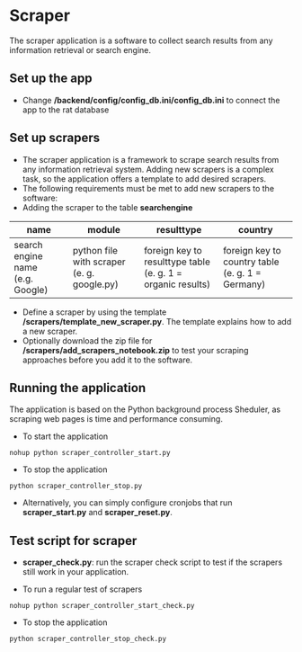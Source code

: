 # Scraper
The scraper application is a software to collect search results from any information retrieval or search engine. 

## Set up the app

- Change **/backend/config/config_db.ini/config_db.ini** to connect the app to the rat database

## Set up scrapers

- The scraper application is a framework to scrape search results from any information retrieval system. Adding new scrapers is a complex task, so the application offers a template to add desired scrapers.
- The following requirements must be met to add new scrapers to the software:
- Adding the scraper to the table **searchengine**
  
| name | module | resulttype | country |
|--------------------|--------------------------|---------------------------------|------------------------------|
| search engine name<br/>(e.g. Google) | python file with scraper<br/>(e. g. google.py) | foreign key to resulttype table<br/>(e. g. 1 = organic results) | foreign key to country table<br/>(e. g. 1 = Germany) |

- Define a scraper by using the template **/scrapers/template_new_scraper.py**. The template explains how to add a new scraper.
- Optionally download the zip file for **/scrapers/add_scrapers_notebook.zip** to test your scraping approaches before you add it to the software.

## Running the application

The application is based on the Python background process Sheduler, as scraping web pages is time and performance consuming.

- To start the application
```
nohup python scraper_controller_start.py
```

- To stop the application
```
python scraper_controller_stop.py
```

- Alternatively, you can simply configure cronjobs that run **scraper_start.py** and **scraper_reset.py**.

## Test script for scraper
- **scraper_check.py**: run the scraper check script to test if the scrapers still work in your application.

- To run a regular test of scrapers
```
nohup python scraper_controller_start_check.py
```
- To stop the application
```
python scraper_controller_stop_check.py
```
